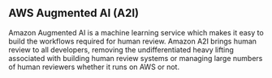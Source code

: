 ## AWS Augmented AI (A2I)

Amazon Augmented AI is a machine learning service which makes it easy to build the workflows required for human review. Amazon A2I brings human review to all developers, removing the undifferentiated heavy lifting associated with building human review systems or managing large numbers of human reviewers whether it runs on AWS or not.